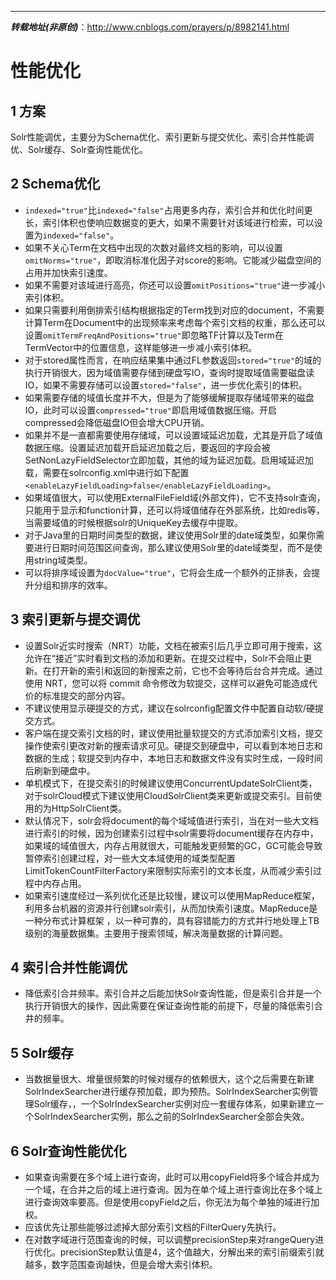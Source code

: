------


***转载地址(非原创)***：http://www.cnblogs.com/prayers/p/8982141.html

# 性能优化

## 1 方案

Solr性能调优，主要分为Schema优化、索引更新与提交优化、索引合并性能调优、Solr缓存、Solr查询性能优化。

## 2 Schema优化

* `indexed="true"`比`indexed="false"`占用更多内存，索引合并和优化时间更长，索引体积也使响应数据变的更大，如果不需要针对该域进行检索，可以设置为`indexed="false"`。
* 如果不关心Term在文档中出现的次数对最终文档的影响，可以设置`omitNorms="true"`，即取消标准化因子对score的影响。它能减少磁盘空间的占用并加快索引速度。
* 如果不需要对该域进行高亮，你还可以设置`omitPositions="true"`进一步减小索引体积。
* 如果只需要利用倒排索引结构根据指定的Term找到对应的document，不需要计算Term在Document中的出现频率来考虑每个索引文档的权重，那么还可以设置`omitTermFreqAndPositions="true"`即忽略TF计算以及Term在TermVector中的位置信息，这样能够进一步减小索引体积。
* 对于stored属性而言，在响应结果集中通过FL参数返回`stored="true"`的域的执行开销很大，因为域值需要存储到硬盘写IO，查询时提取域值需要磁盘读IO，如果不需要存储可以设置`stored="false"`，进一步优化索引的体积。
* 如果需要存储的域值长度并不大，但是为了能够缓解提取存储域带来的磁盘IO，此时可以设置`compressed="true"`即启用域值数据压缩。开启compressed会降低磁盘IO但会增大CPU开销。
* 如果并不是一直都需要使用存储域，可以设置域延迟加载，尤其是开启了域值数据压缩。设置延迟加载开启延迟加载之后，要返回的字段会被SetNonLazyFieldSelector立即加载，其他的域为延迟加载。启用域延迟加载，需要在solrconfig.xml中进行如下配置`<enableLazyFieldLoading>false</enableLazyFieldLoading>`。
* 如果域值很大，可以使用ExternalFileField域(外部文件)，它不支持solr查询，只能用于显示和function计算，还可以将域值储存在外部系统，比如redis等，当需要域值的时候根据solr的UniqueKey去缓存中提取。
* 对于Java里的日期时间类型的数据，建议使用Solr里的date域类型，如果你需要进行日期时间范围区间查询，那么建议使用Solr里的date域类型，而不是使用string域类型。
* 可以将排序域设置为`docValue="true"`，它将会生成一个额外的正排表，会提升分组和排序的效率。

## 3 索引更新与提交调优

* 设置Solr近实时搜索（NRT）功能，文档在被索引后几乎立即可用于搜索，这允许在“接近”实时看到文档的添加和更新。在提交过程中，Solr不会阻止更新。在打开新的索引和返回的新搜索之前，它也不会等待后台合并完成。通过使用 NRT，您可以将 commit 命令修改为软提交，这样可以避免可能造成代价的标准提交的部分内容。
* 不建议使用显示硬提交的方式，建议在solrconfig配置文件中配置自动软/硬提交方式。
* 客户端在提交索引文档的时，建议使用批量软提交的方式添加索引文档，提交操作使索引更改对新的搜索请求可见。硬提交到硬盘中，可以看到本地日志和数据的生成；软提交到内存中，本地日志和数据文件没有实时生成，一段时间后刷新到硬盘中。
* 单机模式下，在提交索引的时候建议使用ConcurrentUpdateSolrClient类，对于solrCloud模式下建议使用CloudSolrClient类来更新或提交索引。目前使用的为HttpSolrClient类。
* 默认情况下，solr会将document的每个域域值进行索引，当在对一些大文档进行索引的时候，因为创建索引过程中solr需要将document缓存在内存中，如果域的域值很大，内存占用就很大，可能触发更频繁的GC，GC可能会导致暂停索引创建过程，对一些大文本域使用的域类型配置LimitTokenCountFilterFactory来限制实际索引的文本长度，从而减少索引过程中内存占用。
* 如果索引速度经过一系列优化还是比较慢，建议可以使用MapReduce框架，利用多台机器的资源并行创建solr索引，从而加快索引速度。MapReduce是一种分布式计算框架 ，以一种可靠的，具有容错能力的方式并行地处理上TB级别的海量数据集。主要用于搜索领域，解决海量数据的计算问题。

## 4 索引合并性能调优

* 降低索引合并频率。索引合并之后能加快Solr查询性能，但是索引合并是一个执行开销很大的操作，因此需要在保证查询性能的前提下，尽量的降低索引合井的频率。

## 5 Solr缓存

* 当数据量很大、增量很频繁的时候对缓存的依赖很大，这个之后需要在新建SolrIndexSearcher进行缓存预加载，即为预热。SolrIndexSearcher实例管理Solr缓存，，一个SolrIndexSearcher实例对应一套缓存体系，如果新建立一个SolrIndexSearcher实例，那么之前的SolrIndexSearcher全部会失效。

## 6 Solr查询性能优化

* 如果查询需要在多个域上进行查询，此时可以用copyField将多个域合并成为一个域，在合并之后的域上进行查询。因为在单个域上进行查询比在多个域上进行查询效率要高。但是使用copyField之后，你无法为每个单独的域进行加权。
* 应该优先让那些能够过滤掉大部分索引文档的FilterQuery先执行。
* 在对数字域进行范围查询的时候，可以调整precisionStep来对rangeQuery进行优化。precisionStep默认值是4，这个值越大，分解出来的索引前缀索引就越多，数字范围查询越快，但是会增大索引体积。